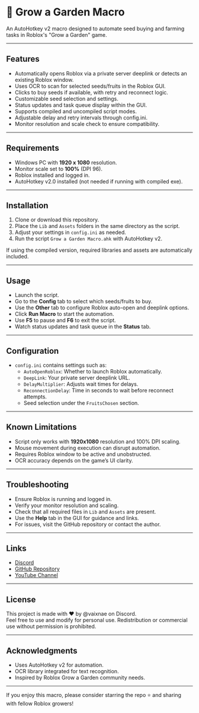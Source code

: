 # 🌱 Grow a Garden Macro

An AutoHotkey v2 macro designed to automate seed buying and farming tasks in Roblox's "Grow a Garden" game.

---

## Features

- Automatically opens Roblox via a private server deeplink or detects an existing Roblox window.
- Uses OCR to scan for selected seeds/fruits in the Roblox GUI.
- Clicks to buy seeds if available, with retry and reconnect logic.
- Customizable seed selection and settings.
- Status updates and task queue display within the GUI.
- Supports compiled and uncompiled script modes.
- Adjustable delay and retry intervals through config.ini.
- Monitor resolution and scale check to ensure compatibility.

---

## Requirements

- Windows PC with **1920 x 1080** resolution.
- Monitor scale set to **100%** (DPI 96).
- Roblox installed and logged in.
- AutoHotkey v2.0 installed (not needed if running with compiled exe).

---

## Installation

1. Clone or download this repository.
2. Place the `Lib` and `Assets` folders in the same directory as the script.
3. Adjust your settings in `config.ini` as needed.
4. Run the script `Grow a Garden Macro.ahk` with AutoHotkey v2.

If using the compiled version, required libraries and assets are automatically included.

---

## Usage

- Launch the script.
- Go to the **Config** tab to select which seeds/fruits to buy.
- Use the **Other** tab to configure Roblox auto-open and deeplink options.
- Click **Run Macro** to start the automation.
- Use **F5** to pause and **F6** to exit the script.
- Watch status updates and task queue in the **Status** tab.

---

## Configuration

- `config.ini` contains settings such as:
  - `AutoOpenRoblox`: Whether to launch Roblox automatically.
  - `DeepLink`: Your private server deeplink URL.
  - `DelayMultiplier`: Adjusts wait times for delays.
  - `ReconnectionDelay`: Time in seconds to wait before reconnect attempts.
  - Seed selection under the `FruitsChosen` section.

---

## Known Limitations

- Script only works with **1920x1080** resolution and 100% DPI scaling.
- Mouse movement during execution can disrupt automation.
- Requires Roblox window to be active and unobstructed.
- OCR accuracy depends on the game’s UI clarity.

---

## Troubleshooting

- Ensure Roblox is running and logged in.
- Verify your monitor resolution and scaling.
- Check that all required files in `Lib` and `Assets` are present.
- Use the **Help** tab in the GUI for guidance and links.
- For issues, visit the GitHub repository or contact the author.

---

## Links

- [Discord](https://discord.com/users/607083298996486183)
- [GitHub Repository](https://github.com/atqraxiaa/Grow-a-Garden-Macro/)
- [YouTube Channel](https://www.youtube.com/channel/UCWlccRC2Zs0iC8YtvHlWnPA)

---

## License

This project is made with ❤️ by @vaixnae on Discord.  
Feel free to use and modify for personal use. Redistribution or commercial use without permission is prohibited.

---

## Acknowledgments

- Uses AutoHotkey v2 for automation.
- OCR library integrated for text recognition.
- Inspired by Roblox Grow a Garden community needs.

---

If you enjoy this macro, please consider starring the repo ⭐ and sharing with fellow Roblox growers!

